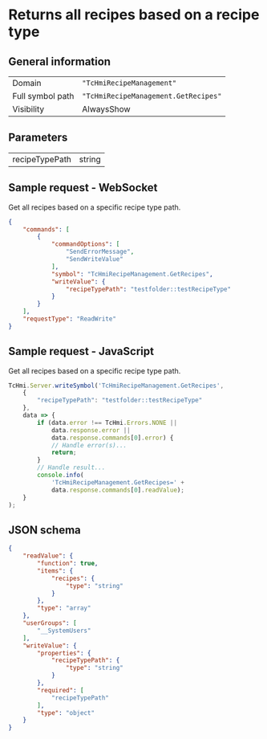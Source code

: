 # Returns all recipes based on a recipe type

## General information

|  |  |
| - | - |
| Domain | `"TcHmiRecipeManagement"` |
| Full symbol path | `"TcHmiRecipeManagement.GetRecipes"` |
| Visibility | AlwaysShow |

## Parameters

|  |  |
| - | - |
| recipeTypePath | string |

## Sample request - WebSocket

Get all recipes based on a specific recipe type path.
```json
{
    "commands": [
        {
            "commandOptions": [
                "SendErrorMessage",
                "SendWriteValue"
            ],
            "symbol": "TcHmiRecipeManagement.GetRecipes",
            "writeValue": {
                "recipeTypePath": "testfolder::testRecipeType"
            }
        }
    ],
    "requestType": "ReadWrite"
}
```

## Sample request - JavaScript

Get all recipes based on a specific recipe type path.
```javascript
TcHmi.Server.writeSymbol('TcHmiRecipeManagement.GetRecipes',
    {
        "recipeTypePath": "testfolder::testRecipeType"
    },
    data => {
        if (data.error !== TcHmi.Errors.NONE ||
            data.response.error ||
            data.response.commands[0].error) {
            // Handle error(s)...
            return;
        }
        // Handle result...
        console.info(
            'TcHmiRecipeManagement.GetRecipes=' +
            data.response.commands[0].readValue);
    }
);
```

## JSON schema

```json
{
    "readValue": {
        "function": true,
        "items": {
            "recipes": {
                "type": "string"
            }
        },
        "type": "array"
    },
    "userGroups": [
        "__SystemUsers"
    ],
    "writeValue": {
        "properties": {
            "recipeTypePath": {
                "type": "string"
            }
        },
        "required": [
            "recipeTypePath"
        ],
        "type": "object"
    }
}
```
